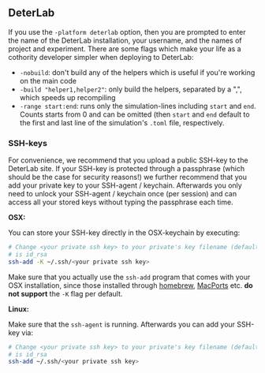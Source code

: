 ## DeterLab

If you use the `-platform deterlab` option, then you are prompted to 
enter the name of the DeterLab installation, your username, and the 
names of project and experiment. 
There are some flags which make your life as a cothority developer 
simpler when deploying to DeterLab:

* `-nobuild`: don't build any of the helpers which is useful if you're 
working on the main code
* `-build "helper1,helper2"`: only build the helpers, separated by a 
",", which speeds up recompiling
* `-range start:end`: runs only the simulation-lines including `start` 
and `end`. 
Counts starts from 0 and can be omitted (then `start` and `end` default 
to the first and last line of the simulation's `.toml` file, 
respectively. 

### SSH-keys
For convenience, we recommend that you upload a public SSH-key to the 
DeterLab site. 
If your SSH-key is protected through a passphrase (which should be the 
case for security reasons!) we further recommend that you add your 
private key to your SSH-agent / keychain. 
Afterwards you only need to unlock your SSH-agent / keychain once (per 
session) and can access all your stored keys without typing the 
passphrase each time.

**OSX:**

You can store your SSH-key directly in the OSX-keychain by executing:

```bash
# Change <your private ssh key> to your private's key filename (default
# is id_rsa
ssh-add -K ~/.ssh/<your private ssh key>
```

Make sure that you actually use the `ssh-add` program that comes with 
your OSX installation, since those installed through 
[homebrew](http://brew.sh/), [MacPorts](https://www.macports.org/) etc. 
**do not support** the `-K` flag per default.

**Linux:**

Make sure that the `ssh-agent` is running. Afterwards you can add your 
SSH-key via:

```bash
# Change <your private ssh key> to your private's key filename (default
# is id_rsa
ssh-add ~/.ssh/<your private ssh key>
```

